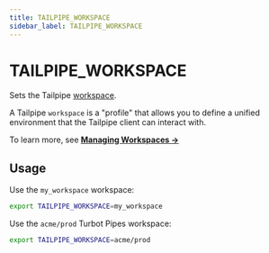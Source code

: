 ```yaml
---
title: TAILPIPE_WORKSPACE
sidebar_label: TAILPIPE_WORKSPACE
---
```



# TAILPIPE_WORKSPACE

Sets the Tailpipe [workspace](/docs/reference/config-files/workspace). 

A Tailpipe `workspace` is a "profile" that allows you to define a unified environment that the Tailpipe client can interact with. 

To learn more, see **[Managing Workspaces →](/docs/managing/workspaces)**



## Usage 
Use the `my_workspace` workspace:
```bash
export TAILPIPE_WORKSPACE=my_workspace
```

Use the `acme/prod` Turbot Pipes workspace:
```bash
export TAILPIPE_WORKSPACE=acme/prod
```